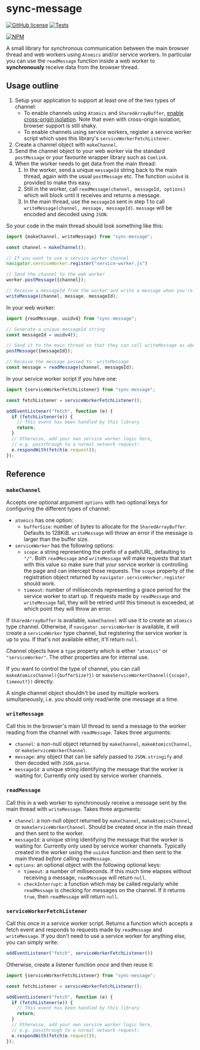 # sync-message

[![GitHub license](https://img.shields.io/github/license/alexmojaki/sync-message?style=flat)](https://github.com/alexmojaki/sync-message/blob/master/LICENSE) [![Tests](https://github.com/alexmojaki/sync-message/workflows/CI/badge.svg)](https://github.com/alexmojaki/sync-message/actions)

[![NPM](https://nodei.co/npm/sync-message.png)](https://npmjs.org/package/sync-message)

A small library for synchronous communication between the main browser thread and web workers using `Atomics` and/or service workers. In particular you can use the `readMessage` function inside a web worker to **synchronously** receive data from the browser thread.

## Usage outline

1. Setup your application to support at least one of the two types of channel:
   - To enable channels using `Atomics` and `SharedArrayBuffer`, [enable cross-origin isolation](https://web.dev/cross-origin-isolation-guide/#enable-cross-origin-isolation). Note that even with cross-origin isolation, browser support is still shaky.
   - To enable channels using service workers, register a service worker script which uses this library's `serviceWorkerFetchListener`.
3. Create a channel object with `makeChannel`.
4. Send the channel object to your web worker via the standard `postMessage` or your favourite wrapper library such as `Comlink`.
5. When the worker needs to get data from the main thread:
   1. In the worker, send a unique `messageId` string back to the main thread, again with the usual `postMessage` etc. The function `uuidv4` is provided to make this easy.
   2. Still in the worker, call `readMessage(channel, messageId, options)` which will block until it receives and returns a message.
   3. In the main thread, use the `messageId` sent in step 1 to call `writeMessage(channel, message, messageId)`. `message` will be encoded and decoded using `JSON`.

So your code in the main thread should look something like this:

```js
import {makeChannel, writeMessage} from "sync-message";

const channel = makeChannel();

// If you want to use a service worker channel
navigator.serviceWorker.register("service-worker.js")

// Send the channel to the web worker
worker.postMessage({channel});

// Receive a messageId from the worker and write a message when you're ready
writeMessage(channel, message, messageId);
```

In your web worker:

```js
import {readMessage, uuidv4} from "sync-message";

// Generate a unique messageId string
const messageId = uuidv4();

// Send it to the main thread so that they can call writeMessage as above
postMessage({messageId});

// Receive the message passed to  writeMessage
const message = readMessage(channel, messageId);
```

In your service worker script if you have one:

```js
import {serviceWorkerFetchListener} from "sync-message";

const fetchListener = serviceWorkerFetchListener();

addEventListener("fetch", function (e) {
  if (fetchListener(e)) {
    // This event has been handled by this library
    return;
  }
  // Otherwise, add your own service worker logic here,
  // e.g. passthrough to a normal network request:
  e.respondWith(fetch(e.request));
});
```

## Reference

### `makeChannel`

Accepts one optional argument `options` with two optional keys for configuring the different types of channel:

- `atomics` has one option:
    - `bufferSize`: number of bytes to allocate for the `SharedArrayBuffer`. Defaults to 128KiB. `writeMessage` will throw an error if the message is larger than the buffer size.
- `serviceWorker` has the following options:
  - `scope`: a string representing the prefix of a path/URL, defaulting to `"/"`. Both `readMessage` and `writeMessage` will make requests that start with this value so make sure that your service worker is controlling the page and can intercept those requests. The `scope` property of the registration object returned by `navigator.serviceWorker.register` should work.
  - `timeout`: number of milliseconds representing a grace period for the service worker to start up. If requests made by `readMessage` and `writeMessage` fail, they will be retried until this timeout is exceeded, at which point they will throw an error.

If `SharedArrayBuffer` is available, `makeChannel` will use it to create an `atomics` type channel. Otherwise, if `navigator.serviceWorker` is available, it will create a `serviceWorker` type channel, but registering the service worker is up to you. If that's not available either, it'll return `null`.

Channel objects have a `type` property which is either `"atomics"` or `"serviceWorker"`. The other properties are for internal use.

If you want to control the type of channel, you can call `makeAtomicsChannel({bufferSize?})` or `makeServiceWorkerChannel({scope?, timeout?})` directly.

A single channel object shouldn't be used by multiple workers simultaneously, i.e. you should only read/write one message at a time.

### `writeMessage`

Call this in the browser's main UI thread to send a message to the worker reading from the channel with `readMessage`. Takes three arguments:

- `channel`: a non-null object returned by `makeChannel`, `makeAtomicsChannel`, or `makeServiceWorkerChannel`.
- `message`: any object that can be safely passed to `JSON.stringify` and then decoded with `JSON.parse`.
- `messageId`: a unique string identifying the message that the worker is waiting for. Currently only used by service worker channels.

### `readMessage`

Call this in a web worker to synchronously receive a message sent by the main thread with `writeMessage`. Takes three arguments:

- `channel`: a non-null object returned by `makeChannel`, `makeAtomicsChannel`, or `makeServiceWorkerChannel`. Should be created once in the main thread and then sent to the worker.
- `messageId`: a unique string identifying the message that the worker is waiting for. Currently only used by service worker channels. Typically created in the worker using the `uuidv4` function and then sent to the main thread *before* calling `readMessage`.
- `options`: an optional object with the following optional keys:
  - `timeout`: a number of milliseconds. If this much time elapses without receiving a message, `readMessage` will return `null`.
  - `checkInterrupt`: a function which may be called regularly while `readMessage` is checking for messages on the channel. If it returns `true`, then `readMessage` will return `null`.

### `serviceWorkerFetchListener`

Call this once in a service worker script. Returns a function which accepts a fetch event and responds to requests made by `readMessage` and `writeMessage`. If you don't need to use a service worker for anything else, you can simply write:

```js
addEventListener("fetch", serviceWorkerFetchListener())
```

Otherwise, create a listener function *once* and then reuse it:

```js
import {serviceWorkerFetchListener} from "sync-message";

const fetchListener = serviceWorkerFetchListener();

addEventListener("fetch", function (e) {
  if (fetchListener(e)) {
    // This event has been handled by this library
    return;
  }
  // Otherwise, add your own service worker logic here,
  // e.g. passthrough to a normal network request:
  e.respondWith(fetch(e.request));
});
```
